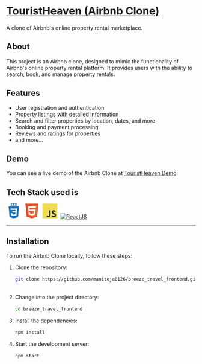 # [TouristHeaven (Airbnb Clone)](https://github.com/maniteja0126/breeze_travel_frontend)

A clone of Airbnb's online property rental marketplace.

## About
This project is an Airbnb clone, designed to mimic the functionality of Airbnb's online property rental platform. It provides users with the ability to search, book, and manage property rentals.

## Features
- User registration and authentication
- Property listings with detailed information
- Search and filter properties by location, dates, and more
- Booking and payment processing
- Reviews and ratings for properties
- and more...

## Demo
You can see a live demo of the Airbnb Clone at [TouristHeaven Demo](https://touristheaven.vercel.app).

## Tech Stack used is
<img src="https://github.com/devicons/devicon/blob/master/icons/css3/css3-plain-wordmark.svg"  title="CSS3" alt="CSS" width="40" height="40"/>&nbsp;
 <img src="https://github.com/devicons/devicon/blob/master/icons/html5/html5-original.svg" title="HTML5" alt="HTML" width="40" height="40"/>&nbsp;
 <img src="https://github.com/devicons/devicon/blob/master/icons/javascript/javascript-original.svg" title="JavaScript" alt="JavaScript" width="40" height="40"/>&nbsp;
 <a href="https://react.dev/" target="_blank"> <img src="https://www.vectorlogo.zone/logos/reactjs/reactjs-icon.svg" alt="ReactJS" width="40" height="40"/> </a>

<hr>

## Installation
To run the Airbnb Clone locally, follow these steps:

1. Clone the repository:
   ```sh
   git clone https://github.com/maniteja0126/breeze_travel_frontend.git



2. Change into the project directory: 
    ```sh
    cd breeze_travel_frontend

3. Install the dependencies:
    ```sh
    npm install

4. Start the development server: 
    ```sh
    npm start

